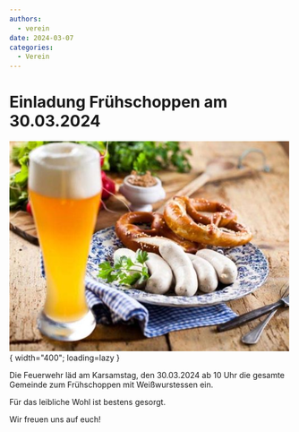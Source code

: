 ```yaml
---
authors: 
  - verein
date: 2024-03-07
categories:
  - Verein
---
```


# Einladung Frühschoppen am 30.03.2024

![Banner](../assets/news/2023/weisswurstessen.jpg){ width="400"; loading=lazy }

Die Feuerwehr läd am Karsamstag, den 30.03.2024 ab 10 Uhr die gesamte Gemeinde zum Frühschoppen mit Weißwurstessen ein.

Für das leibliche Wohl ist bestens gesorgt.

Wir freuen uns auf euch!